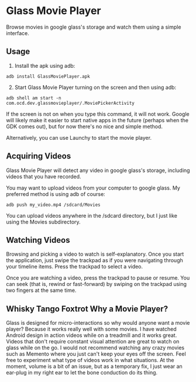 Glass Movie Player
==========================
Browse movies in google glass's storage and watch them using a simple interface. 

Usage
-----
1) Install the apk using adb:  
```
adb install GlassMoviePlayer.apk  
```

2) Start Glass Movie Player turning on the screen and then using adb:
```
adb shell am start -n com.ocd.dev.glassmovieplayer/.MoviePickerActivity  
```

If the screen is not on when you type this command, it will not work. Google will likely make it easier to start native apps in the future (perhaps when the GDK comes out), but for now there's no nice and simple method.


Alternatively, you can use Launchy to start the movie player.


Acquiring Videos
----------------
Glass Movie Player will detect any video in google glass's storage, including videos that you have recorded.  

You may want to upload videos from your computer to google glass. My preferred method is using adb of course:  

```
adb push my_video.mp4 /sdcard/Movies  
```

You can upload videos anywhere in the /sdcard directory, but I just like using the Movies subdirectory.


Watching Videos
---------------
Browsing and picking a video to watch is self-explanatory. Once you start the application, just swipe the trackpad as if you were navigating through your timeline items. Press the trackpad to select a video.  

Once you are watching a video, press the trackpad to pause or resume. You can seek (that is, rewind or fast-forward) by swiping on the trackpad using two fingers at the same time. 


Whisky Tango Foxtrot Why a Movie Player?
----------------------------------------
Glass is designed for micro-interactions so why would anyone want a movie player? Because it works really well with some movies. I have watched Android design in action videos while on a treadmill and it works great. Videos that don't require constant visual attention are great to watch on glass while on the go. I would not recommend watching any crazy movies such as Memento where you just can't keep your eyes off the screen. Feel free to experiment what type of videos work in what situations. At the moment, volume is a bit of an issue, but as a temporary fix, I just wear an ear-plug in my right ear to let the bone conduction do its thing.
